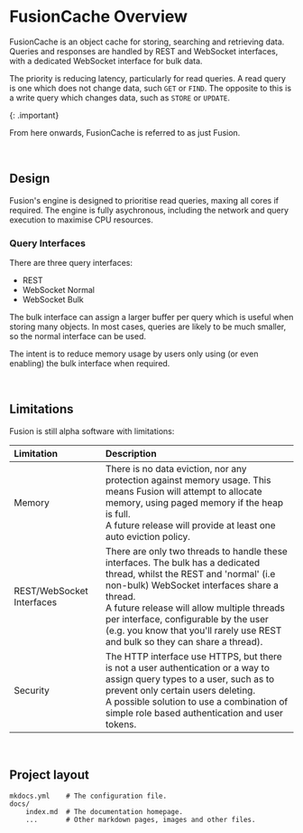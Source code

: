 # FusionCache Overview

FusionCache is an object cache for storing, searching and retrieving data. Queries and responses are handled by REST and WebSocket interfaces, with a dedicated WebSocket interface for bulk data.

The priority is reducing latency, particularly for read queries. A read query is one which does not change data, such `GET` or `FIND`. The opposite to this is a write query which changes data, such as `STORE` or `UPDATE`.

{: .important}

From here onwards, FusionCache is referred to as just Fusion.

<br/>

## Design

Fusion's engine is designed to prioritise read queries, maxing all cores if required. The engine is fully asychronous, including the network and query execution to maximise CPU resources. 

### Query Interfaces
There are three query interfaces:

- REST
- WebSocket Normal
- WebSocket Bulk

The bulk interface can assign a larger buffer per query which is useful when storing many objects. In most cases, queries are likely to be much smaller, so the normal interface can be used.

The intent is to reduce memory usage by users only using (or even enabling) the bulk interface when required.

<br/>


## Limitations
Fusion is still alpha software with limitations:


| Limitation            | Description               |
|:----------------------|:--------------------------|
|Memory | There is no data eviction, nor any protection against memory usage. This means Fusion will attempt to allocate memory, using paged memory if the heap is full. <br/> A future release will provide at least one auto eviction policy. |
|REST/WebSocket Interfaces| There are only two threads to handle these interfaces. The bulk has a dedicated thread, whilst the REST and 'normal' (i.e non-bulk) WebSocket interfaces share a thread.<br/> A future release will allow multiple threads per interface, configurable by the user (e.g. you know that you'll rarely use REST and bulk so they can share a thread).|
|Security| The HTTP interface use HTTPS, but there is not a user authentication or a way to assign query types to a user, such as to prevent only certain users deleting.<br/>A possible solution to use a combination of simple role based authentication and user tokens.

<br/>


## Project layout

    mkdocs.yml    # The configuration file.
    docs/
        index.md  # The documentation homepage.
        ...       # Other markdown pages, images and other files.
